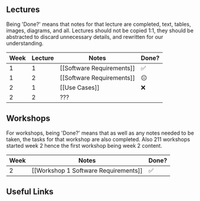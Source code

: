 ```table-of-contents
```

## Lectures

Being 'Done?' means that notes for that lecture are completed, text, tables, images, diagrams, and all. Lectures should not be copied 1:1, they should be abstracted to discard unnecessary details, and rewritten for our understanding. 

| Week | Lecture | Notes                     | Done? |
| ---- | ------- | ------------------------- | ----- |
| 1    | 1       | [[Software Requirements]] | ✅     |
| 1    | 2       | [[Software Requirements]] | 😐    |
| 2    | 1       | [[Use Cases]]             | ❌     |
| 2    | 2       | ???                       |       |

## Workshops

For workshops, being 'Done?' means that as well as any notes needed to be taken, the tasks for that workshop are also completed. Also 211 workshops started week 2 hence the first workshop being week 2 content.

| Week | Notes                                | Done? |
| ---- | ------------------------------------ | ----- |
| 2    | [[Workshop 1 Software Requirements]] | ✅     |

## Useful Links